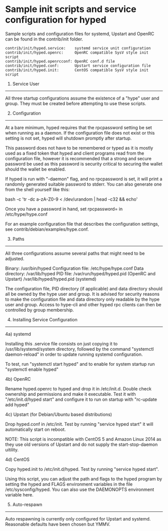 Sample init scripts and service configuration for hyped
==========================================================

Sample scripts and configuration files for systemd, Upstart and OpenRC
can be found in the contrib/init folder.

    contrib/init/hyped.service:    systemd service unit configuration
    contrib/init/hyped.openrc:     OpenRC compatible SysV style init script
    contrib/init/hyped.openrcconf: OpenRC conf.d file
    contrib/init/hyped.conf:       Upstart service configuration file
    contrib/init/hyped.init:       CentOS compatible SysV style init script

1. Service User
---------------------------------

All three startup configurations assume the existence of a "hype" user
and group.  They must be created before attempting to use these scripts.

2. Configuration
---------------------------------

At a bare minimum, hyped requires that the rpcpassword setting be set
when running as a daemon.  If the configuration file does not exist or this
setting is not set, hyped will shutdown promptly after startup.

This password does not have to be remembered or typed as it is mostly used
as a fixed token that hyped and client programs read from the configuration
file, however it is recommended that a strong and secure password be used
as this password is security critical to securing the wallet should the
wallet be enabled.

If hyped is run with "-daemon" flag, and no rpcpassword is set, it will
print a randomly generated suitable password to stderr.  You can also
generate one from the shell yourself like this:

bash -c 'tr -dc a-zA-Z0-9 < /dev/urandom | head -c32 && echo'

Once you have a password in hand, set rpcpassword= in /etc/hype/hype.conf

For an example configuration file that describes the configuration settings,
see contrib/debian/examples/hype.conf.

3. Paths
---------------------------------

All three configurations assume several paths that might need to be adjusted.

Binary:              /usr/bin/hyped
Configuration file:  /etc/hype/hype.conf
Data directory:      /var/lib/hyped
PID file:            /var/run/hyped/hyped.pid (OpenRC and Upstart)
                     /var/lib/hyped/hyped.pid (systemd)

The configuration file, PID directory (if applicable) and data directory
should all be owned by the hype user and group.  It is advised for security
reasons to make the configuration file and data directory only readable by the
hype user and group.  Access to hype-cli and other hyped rpc clients
can then be controlled by group membership.

4. Installing Service Configuration
-----------------------------------

4a) systemd

Installing this .service file consists on just copying it to
/usr/lib/systemd/system directory, followed by the command
"systemctl daemon-reload" in order to update running systemd configuration.

To test, run "systemctl start hyped" and to enable for system startup run
"systemctl enable hyped"

4b) OpenRC

Rename hyped.openrc to hyped and drop it in /etc/init.d.  Double
check ownership and permissions and make it executable.  Test it with
"/etc/init.d/hyped start" and configure it to run on startup with
"rc-update add hyped"

4c) Upstart (for Debian/Ubuntu based distributions)

Drop hyped.conf in /etc/init.  Test by running "service hyped start"
it will automatically start on reboot.

NOTE: This script is incompatible with CentOS 5 and Amazon Linux 2014 as they
use old versions of Upstart and do not supply the start-stop-daemon uitility.

4d) CentOS

Copy hyped.init to /etc/init.d/hyped. Test by running "service hyped start".

Using this script, you can adjust the path and flags to the hyped program by
setting the hyped and FLAGS environment variables in the file
/etc/sysconfig/hyped. You can also use the DAEMONOPTS environment variable here.

5. Auto-respawn
-----------------------------------

Auto respawning is currently only configured for Upstart and systemd.
Reasonable defaults have been chosen but YMMV.
